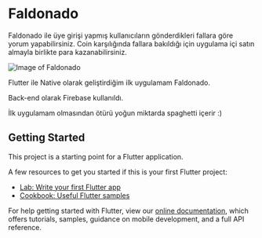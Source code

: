 # Faldonado

Faldonado ile üye girişi yapmış kullanıcıların gönderdikleri fallara göre yorum yapabilirsiniz. Coin karşılığında fallara bakıldığı için uygulama içi satın almayla birlikte para kazanabilirsiniz.

![Image of Faldonado](https://i.hizliresim.com/PRPQOW.png)

Flutter ile Native olarak geliştirdiğim ilk uygulamam Faldonado.

Back-end olarak Firebase kullanıldı.

İlk uygulamam olmasından ötürü yoğun miktarda spaghetti içerir :)

## Getting Started

This project is a starting point for a Flutter application.

A few resources to get you started if this is your first Flutter project:

- [Lab: Write your first Flutter app](https://flutter.dev/docs/get-started/codelab)
- [Cookbook: Useful Flutter samples](https://flutter.dev/docs/cookbook)

For help getting started with Flutter, view our
[online documentation](https://flutter.dev/docs), which offers tutorials,
samples, guidance on mobile development, and a full API reference.
